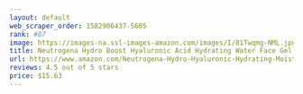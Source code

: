 ```yaml
---
layout: default 
﻿web_scraper_order: 1582906437-5605
rank: #87
image: https://images-na.ssl-images-amazon.com/images/I/81Twqmg-NML.jpg
title: Neutrogena Hydro Boost Hyaluronic Acid Hydrating Water Face Gel Moisturizer for Dry…
url: https://www.amazon.com/Neutrogena-Hydro-Hyaluronic-Hydrating-Moisturizer/dp/B00NR1YQHM/ref=zg_mw_beauty_87?_encoding=UTF8&psc=1&refRID=YYBFCP7S84ZRSDXVY198
reviews: 4.5 out of 5 stars
price: $15.63 
---
```

